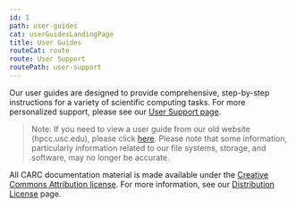 ```yaml
---
id: 1
path: user-guides
cat: userGuidesLandingPage
title: User Guides
routeCat: route
route: User Support
routePath: user-support
---
```


Our user guides are designed to provide comprehensive, step-by-step instructions for a variety of scientific computing tasks. For more personalized support, please see our [User Support page](/user-support).

>Note: If you need to view a user guide from our old website (hpcc.usc.edu), please click [here](https://hpcc-old.usc.edu/). Please note that some information, particularly information related to our file systems, storage, and software, may no longer be accurate.

All CARC documentation material is made available under the [Creative Commons Attribution license](https://creativecommons.org/licenses/by/4.0/). For more information, see our [Distribution License](/about/license) page.